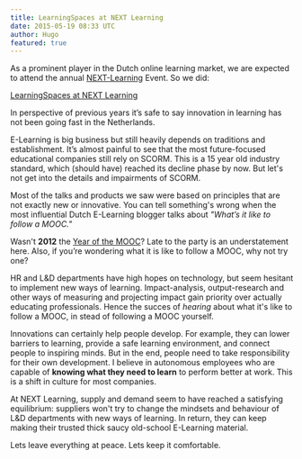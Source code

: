 ```yaml
---
title: LearningSpaces at NEXT Learning
date: 2015-05-19 08:33 UTC
author: Hugo
featured: true
---
```


As a prominent player in the Dutch online learning market, we are expected to attend the annual [NEXT-Learning](http://www.nextlearning.nl) Event. So we did:

[LearningSpaces at NEXT Learning](/content/images/2015/05/Screen-Shot-2015-05-12-at-10-48-31.png)

In perspective of previous years it’s safe to say innovation in learning has not been going fast in the Netherlands.

E-Learning is big business but still heavily depends on traditions and establishment. It’s almost painful to see that the most future-focused educational companies still rely on SCORM. This is a 15 year old industry standard, which (should have) reached its decline phase by now. But let's not get into the details and impairments of SCORM.

Most of the talks and products we saw were based on principles that are not exactly new or innovative. You can tell something's wrong when the most influential Dutch E-Learning blogger talks about *"What’s it like to follow a MOOC."*

Wasn't **2012** the [Year of the MOOC](http://www.nytimes.com/2012/11/04/education/edlife/massive-open-online-courses-are-multiplying-at-a-rapid-pace.html)? Late to the party is an understatement here. Also, if you’re wondering what it is like to follow a MOOC, why not try one?

HR and L&D departments have high hopes on technology, but seem hesitant to implement new ways of learning. Impact-analysis, output-research and other ways of measuring and projecting impact gain priority over actually educating professionals. Hence the succes of *hearing* about what it's like to follow a MOOC, in stead of following a MOOC yourself.

Innovations can certainly help people develop. For example,  they can lower barriers to learning, provide a safe learning environment, and connect people to inspiring minds. But in the end, people need to take responsibility for their own development. I believe in autonomous employees who are capable of **knowing what they need to learn** to perform better at work. This is a shift in culture for most companies.

At NEXT Learning, supply and demand seem to have reached a satisfying equilibrium: suppliers won't try to change the mindsets and behaviour of L&D departments with new ways of learning. In return, they can keep making their trusted thick saucy old-school E-Learning material.

Lets leave everything at peace.
Lets keep it comfortable.
